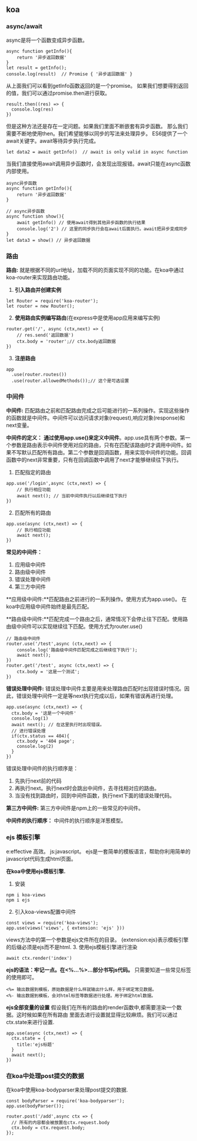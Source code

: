 ## koa

### async/await

async是将一个函数变成异步函数。
```
async function getInfo(){
    return '异步返回数据'
}
let result = getInfo();
console.log(result)  // Promise { '异步返回数据' }
```
从上面我们可以看到getInfo函数返回的是一个promise。
如果我们想要得到返回的值，我们可以通过promise.then进行获取。
```
result.then((res) => {
  console.log(res)
})
```
但是这种方法还是存在一定问题。如果我们里面不断嵌套有异步函数。
那么我们需要不断地使用then。我们希望能够以同步的写法来处理异步。
ES6提供了一个await关键字。await等待异步执行完成。
```
let data2 = await getInfo()  // await is only valid in async function
```
当我们直接使用await调用异步函数时，会发现出现报错。await只能在async函数内部使用。
```
async异步函数
async function getInfo(){
    return '异步返回数据'
}

// async异步函数
async function show(){
    await getInfo() // 使用await得到其他异步函数的执行结果
    console.log('2') // 这里的同步执行会在await后面执行。await把异步变成同步
}
let data3 = show() // 异步返回数据

```

### 路由
**路由:** 就是根据不同的url地址，加载不同的页面实现不同的功能。在koa中通过koa-router来实现路由功能。
1. **引入路由并创建实例**
```
let Router = require('koa-router');
let router = new Router();
```
2. **使用路由实例编写路由**(在express中是使用app应用来编写实例)
```
router.get('/', async (ctx,next) => {
    // res.send('返回数据')
    ctx.body = 'router';// ctx.body返回数据
})
```
3. **注册路由**
```
app
  .use(router.routes())
  .use(router.allowedMethods());// 这个是可选设置
```

### 中间件
**中间件:** 匹配路由之前和匹配路由完成之后可能进行的一系列操作。实现这些操作的函数就是中间件。中间件可以访问请求对象(request),响应对象(response)和next变量。


**中间件的定义：**
**通过使用app.use()来定义中间件**。app.use具有两个参数。第一个参数是路由表示中间件使用对应的路由，只有在匹配该路由时才调用中间件。如果不写默认匹配所有路由。第二个参数是回调函数，用来实现中间件的功能。回调函数中的next非常重要，只有在回调函数中调用了next才能够继续往下执行。
1. 匹配指定的路由
```
app.use('/login',async (ctx,next) => {
    // 执行相应功能
    await next(); // 当前中间件执行以后继续往下执行
})

```
2. 匹配所有的路由
```
app.use(async (ctx,next) => {
    // 执行相应功能
    await next();
})
```

**常见的中间件：**
1. 应用级中间件
2. 路由级中间件
3. 错误处理中间件
4. 第三方中间件

**应用级中间件:**匹配路由之前进行的一系列操作。使用方式为app.use()。
在koa中应用级中间件始终是最先匹配。

**路由级中间件:**匹配完成一个路由之后，通常情况下会停止往下匹配。使用路由级中间件可以实现继续往下匹配。使用方式为router.use()
```
// 路由级中间件
router.use('/test',async (ctx,next) => {
    console.log('路由级中间件匹配完成之后继续往下执行');
    await next();
})
router.get('/test', async (ctx,next) => {
    ctx.body = '这是一个测试';
})

```
**错误处理中间件:**
错误处理中间件主要是用来处理路由匹配时出现错误时情况。因此，错误处理中间件一定是等next执行完成以后，如果有错误再进行处理。
```
app.use(async (ctx,next) => {
  ctx.body = '这是一个中间件'
  console.log(1)
  await next(); // 在这里执行时出现错误。
  // 进行错误处理
  if(ctx.status == 404){
    ctx.body = '404 page';
    console.log(2)
  }
})

```
错误处理中间件的执行顺序是：
1. 先执行next前的代码
2. 再执行next。执行next时会跳出中间件，去寻找相对应的路由。
3. 当没有找到路由时，回到中间件函数，执行next下面的错误处理代码。

**第三方中间件:**
第三方中间件是npm上的一些常见的中间件。

**中间件的执行顺序：**
中间件的执行顺序是洋葱模型。

### ejs 模板引擎
e:effective 高效。
js:javascript。
ejs是一套简单的模板语言，帮助你利用简单的javascript代码生成html页面。

**在koa中使用ejs模板引擎.**
1. 安装
```
npm i koa-views
npm i ejs
```

2. 引入koa-views配置中间件
```
const views = require('koa-views');
app.use(views('views', { extension: 'ejs' }))
```
views方法中的第一个参数是ejs文件所在的目录。
{extension:ejs}表示模板引擎的后缀必须是ejs而不是html.
3. 使用ejs模板引擎进行渲染
```
await ctx.render('index')
```

**ejs的语法：牢记一点。在<%...%>...部分书写js代码。**
只需要知道一些常见标签的使用即可。
```
<%= 输出数据到模板，原始数据是什么样就输出什么样。用于绑定常见数据。
<%- 输出数据到模板，会对html标签等数据进行处理。用于绑定html数据。
```

**ejs全部变量的设置**
假设我们在所有的路由的render函数中,都需要渲染一个数据。这时候如果在所有路由
里面去进行设置就显得比较麻烦。我们可以通过ctx.state来进行设置.
```
app.use(async (ctx,next) => {
  ctx.state = {
    title:'ejs标题'
  }
  await next();
})
```

### 在koa中处理post提交的数据

在koa中使用koa-bodyparser来处理post提交的数据.
```
const bodyParser = require('koa-bodyparser');
app.use(bodyParser());
 
router.post('/add',async ctx => {
  // 所有的内容都会被放置在ctx.request.body
  ctx.body = ctx.request.body;
});
```